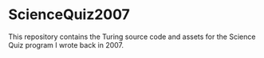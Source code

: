 # ScienceQuiz2007
This repository contains the Turing source code and assets for the Science Quiz program I wrote back in 2007.
